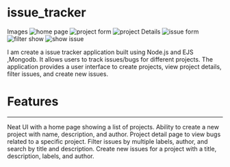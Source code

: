 # issue_tracker
Images
![home page](https://github.com/shyam728/issue_tracker/assets/116745835/87aa3665-b95c-4f6d-b3e7-7b90cdb130dc)
![project form](https://github.com/shyam728/issue_tracker/assets/116745835/d523715c-8f73-4f0b-8e35-61c3a5a8f398)
![project Details](https://github.com/shyam728/issue_tracker/assets/116745835/1f2a5eed-c965-4c5c-9ca7-97e1b5e1dc1c)
![issue form](https://github.com/shyam728/issue_tracker/assets/116745835/e7225187-12b9-4a4e-8b11-958a86308dfc)
![filter show](https://github.com/shyam728/issue_tracker/assets/116745835/1171b670-c160-42db-992f-3a90568ff5e4)
![show issue](https://github.com/shyam728/issue_tracker/assets/116745835/0ba6bbc3-29fd-451d-8c58-3a118c170d37)

I am create a issue tracker application built using Node.js and EJS ,Mongodb. It allows users to track issues/bugs for different projects. The application provides a user interface to create projects, view project details, filter issues, and create new issues.

# Features
---------
Neat UI with a home page showing a list of projects.
Ability to create a new project with name, description, and author.
Project detail page to view bugs related to a specific project.
Filter issues by multiple labels, author, and search by title and description.
Create new issues for a project with a title, description, labels, and author.
